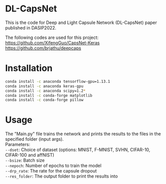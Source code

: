 # DL-CapsNet
This is the code for Deep and Light Capsule Network (DL-CapsNet) paper published in DASIP2022.

The following codes are used for this project: <br />
https://github.com/XifengGuo/CapsNet-Keras <br />
https://github.com/brjathu/deepcaps


# Installation
```bash
conda install -c anaconda tensorflow-gpu=1.13.1
conda install -c anaconda keras-gpu
conda install -c anaconda scipy=1.2*
conda install -c conda-forge matplotlib
conda install -c conda-forge pillow
```

# Usage
The "Main.py" file trains the network and prints the results to the files in the specified folder (input args). <br />
Parameters:<br />
`--dset`: Choice of dataset (options: MNIST, F-MNIST, SVHN, CIFAR-10, CIFAR-100 and affNIST)<br />
`--bsize`: Batch size<br />
`--nepoch`: Number of epochs to train the model<br />
`--drp_rate`: The rate for the capsule dropout <br />
`--res_folder`: The output folder to print the results into<br />
